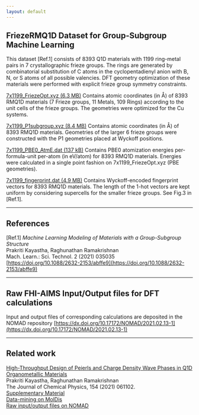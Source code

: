 ```yaml
---
layout: default
---
```


## FriezeRMQ1D Dataset for Group-Subgroup Machine Learning

This dataset [Ref.1] consists of 8393 Q1D materials with 1199 ring-metal pairs in 7 crystallographic frieze groups. The rings are generated by combinatorial substitution of C atoms in the cyclopentadienyl anion with B, N, or S atoms of all possible valencies. DFT geometry optimization of these materials were performed with explicit frieze group symmetry constraints. 

[7x1199_FriezeOpt.xyz (6.3 MB)](data/7x1199_FriezeOpt.xyz) Contains atomic coordinates (in Å) of 8393 RMQ1D materials (7 Frieze groups, 11 Metals, 109 Rings) according to the unit cells of the frieze groups. The geometries were optimized for the Cu systems.

[7x1199_P1subgroup.xyz (8.4 MB)](data/7x1199_P1subgroup.xyz) Contains atomic coordinates (in Å) of 8393 RMQ1D materials. Geometries of the larger 6 frieze groups were constructed with the P1 geometries placed at Wyckoff positions.

[7x1199_PBE0_AtmE.dat (137 kB)](data/7x1199_PBE0_AtmE.dat) Contains PBE0 atomization energies per-formula-unit per-atom (in eV/atom) for 8393 RMQ1D materials. Energies were calculated in a single point fashion on 7x1199_FriezeOpt.xyz (PBE geometries).

[7x1199_fingerprint.dat (4.9 MB)](data/7x1199_fingerprint.dat) Contains Wyckoff-encoded fingerprint vectors for 8393 RMQ1D materials. The length of the 1-hot vectors are kept uniform by considering supercells for the smaller frieze groups. See Fig.3 in [Ref.1].    

***

## References

[Ref.1] _Machine Learning Modeling of Materials with a Group-Subgroup Structure_       
Prakriti Kayastha, Raghunathan Ramakrishnan    
Mach. Learn.: Sci. Technol. 2 (2021) 035035   
[https://doi.org/10.1088/2632-2153/abffe9](https://doi.org/10.1088/2632-2153/abffe9)

***
## Raw FHI-AIMS Input/Output files for DFT calculations

Input and output files of corresponding calculations are deposited in the NOMAD repository [https://dx.doi.org/10.17172/NOMAD/2021.02.13-1](https://dx.doi.org/10.17172/NOMAD/2021.02.13-1)

***
## Related work

[High-Throughput Design of Peierls and Charge Density Wave Phases in Q1D Organometallic Materials](https://doi.org/10.1063/5.0041717)        
Prakriti Kayastha, Raghunathan Ramakrishnan     
The Journal of Chemical Physics, 154 (2021) 061102.    
[Supplementary Material](https://aip.scitation.org/doi/suppl/10.1063/5.0041717/suppl_file/suppinfo.pdf)       
[Data-mining on MolDis](https://moldis.tifrh.res.in/db/rmq1d)        
[Raw input/output files on NOMAD](https://dx.doi.org/10.17172/NOMAD/2021.02.03-1) 
